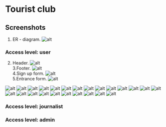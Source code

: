 # Tourist club
## Screenshots
1. ER - diagram.
![alt](Screenshots/111.png)  
### Access level: user
2. Header.
![alt](Screenshots/2.png)  
3.Footer.
![alt](Screenshots/1.png)  
4.Sign up form.
![alt](Screenshots/3.png)  
5.Entrance form.
![alt](Screenshots/4.png)  

![alt](Screenshots/5.png)
![alt](Screenshots/6.png)
![alt](Screenshots/7.png)
![alt](Screenshots/8.png)
![alt](Screenshots/9.png)
![alt](Screenshots/10.png)
![alt](Screenshots/11.png)
![alt](Screenshots/12.png)
![alt](Screenshots/13.png)
![alt](Screenshots/14.png)
![alt](Screenshots/15.png)
![alt](Screenshots/16.png)
![alt](Screenshots/17.png)
![alt](Screenshots/18.png)
![alt](Screenshots/19.png)
![alt](Screenshots/20.png)
![alt](Screenshots/21.png)
![alt](Screenshots/22.png)
![alt](Screenshots/23.png)
![alt](Screenshots/24.png)
![alt](Screenshots/25.png)
![alt](Screenshots/26.png)
![alt](Screenshots/27.png)
![alt](Screenshots/28.png)
### Access level: journalist
### Access level: admin
